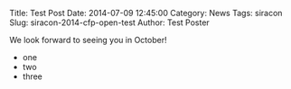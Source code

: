 Title: Test Post
Date: 2014-07-09 12:45:00
Category: News
Tags: siracon
Slug: siracon-2014-cfp-open-test
Author: Test Poster

We look forward to seeing you in October!

- one
- two
- three


